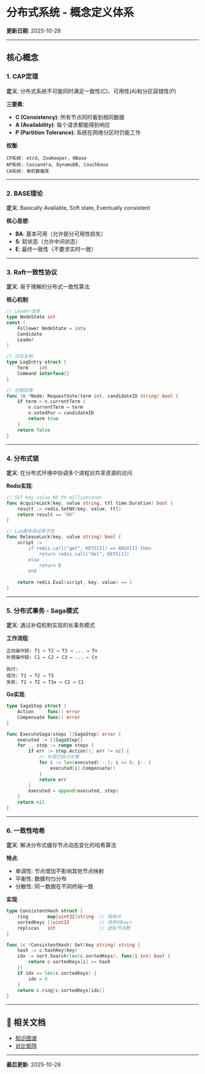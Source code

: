 # 分布式系统 - 概念定义体系

**更新日期**: 2025-10-28

---

## 核心概念

### 1. CAP定理

**定义**: 分布式系统不可能同时满足一致性(C)、可用性(A)和分区容错性(P)

**三要素**:
- **C (Consistency)**: 所有节点同时看到相同数据
- **A (Availability)**: 每个请求都能得到响应
- **P (Partition Tolerance)**: 系统在网络分区时仍能工作

**权衡**:
```
CP系统: etcd, ZooKeeper, HBase
AP系统: Cassandra, DynamoDB, Couchbase
CA系统: 单机数据库
```

---

### 2. BASE理论

**定义**: Basically Available, Soft state, Eventually consistent

**核心思想**:
- **BA**: 基本可用（允许部分可用性损失）
- **S**: 软状态（允许中间状态）
- **E**: 最终一致性（不要求实时一致）

---

### 3. Raft一致性协议

**定义**: 易于理解的分布式一致性算法

**核心机制**:
```go
// Leader选举
type NodeState int
const (
    Follower NodeState = iota
    Candidate
    Leader
)

// 日志复制
type LogEntry struct {
    Term    int
    Command interface{}
}

// 任期投票
func (n *Node) RequestVote(term int, candidateID string) bool {
    if term > n.currentTerm {
        n.currentTerm = term
        n.votedFor = candidateID
        return true
    }
    return false
}
```

---

### 4. 分布式锁

**定义**: 在分布式环境中协调多个进程对共享资源的访问

**Redis实现**:
```go
// SET key value NX PX milliseconds
func AcquireLock(key, value string, ttl time.Duration) bool {
    result := redis.SetNX(key, value, ttl)
    return result == "OK"
}

// Lua脚本保证原子性
func ReleaseLock(key, value string) bool {
    script := `
        if redis.call("get", KEYS[1]) == ARGV[1] then
            return redis.call("del", KEYS[1])
        else
            return 0
        end
    `
    return redis.Eval(script, key, value) == 1
}
```

---

### 5. 分布式事务 - Saga模式

**定义**: 通过补偿机制实现的长事务模式

**工作流程**:
```
正向操作链: T1 → T2 → T3 → ... → Tn
补偿操作链: C1 ← C2 ← C3 ← ... ← Cn

执行:
成功: T1 → T2 → T3
失败: T1 → T2 → T3✗ → C2 → C1
```

**Go实现**:
```go
type SagaStep struct {
    Action     func() error
    Compensate func() error
}

func ExecuteSaga(steps []SagaStep) error {
    executed := []SagaStep{}
    for _, step := range steps {
        if err := step.Action(); err != nil {
            // 补偿已执行步骤
            for i := len(executed) - 1; i >= 0; i-- {
                executed[i].Compensate()
            }
            return err
        }
        executed = append(executed, step)
    }
    return nil
}
```

---

### 6. 一致性哈希

**定义**: 解决分布式缓存节点动态变化的哈希算法

**特点**:
- 单调性: 节点增加不影响其他节点映射
- 平衡性: 数据均匀分布
- 分散性: 同一数据在不同终端一致

**实现**:
```go
type ConsistentHash struct {
    ring       map[uint32]string  // 哈希环
    sortedKeys []uint32           // 排序的keys
    replicas   int                // 虚拟节点数
}

func (c *ConsistentHash) Get(key string) string {
    hash := c.hashKey(key)
    idx := sort.Search(len(c.sortedKeys), func(i int) bool {
        return c.sortedKeys[i] >= hash
    })
    if idx == len(c.sortedKeys) {
        idx = 0
    }
    return c.ring[c.sortedKeys[idx]]
}
```

---

## 🔗 相关文档

- [知识图谱](./00-知识图谱.md)
- [对比矩阵](./00-对比矩阵.md)

---

**最后更新**: 2025-10-28
